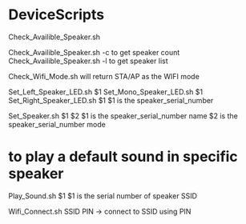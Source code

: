 # DeviceScripts
Check_Availible_Speaker.sh

Check_Availible_Speaker.sh -c to get speaker count
Check_Availible_Speaker.sh -l to get speaker list

Check_Wifi_Mode.sh will return STA/AP as the WIFI mode

Set_Left_Speaker_LED.sh $1
Set_Mono_Speaker_LED.sh $1
Set_Right_Speaker_LED.sh $1
$1 is the speaker_serial_number

Set_Speaker.sh $1 $2
$1 is the speaker_serial_number name
$2 is the speaker_serial_number mode

# to play a default sound in specific speaker
Play_Sound.sh $1
$1 is the serial number of speaker SSID

Wifi_Connect.sh SSID PIN    -> connect to SSID using PIN